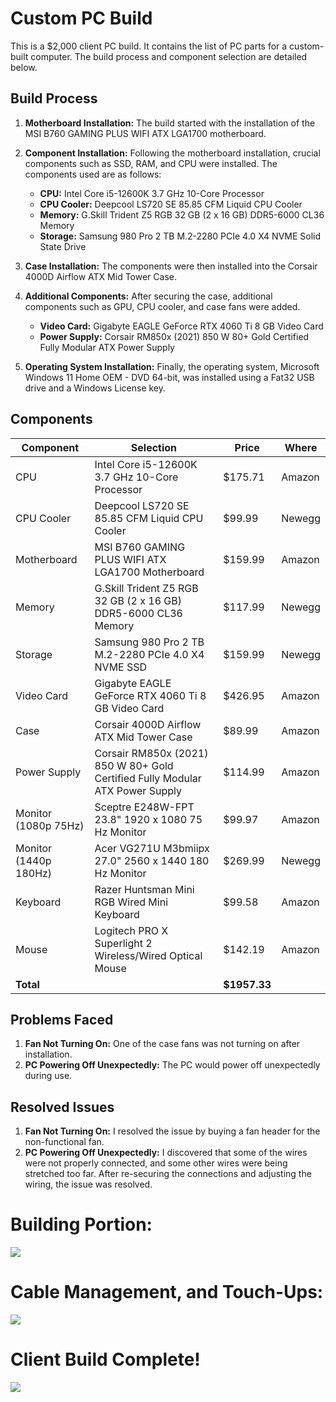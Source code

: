 # Custom PC Build

This is a $2,000 client PC build. It contains the list of PC parts for a custom-built computer. The build process and component selection are detailed below.

## Build Process

1. **Motherboard Installation:** The build started with the installation of the MSI B760 GAMING PLUS WIFI ATX LGA1700 motherboard.

2. **Component Installation:** Following the motherboard installation, crucial components such as SSD, RAM, and CPU were installed. The components used are as follows:
   - **CPU:** Intel Core i5-12600K 3.7 GHz 10-Core Processor
   - **CPU Cooler:** Deepcool LS720 SE 85.85 CFM Liquid CPU Cooler
   - **Memory:** G.Skill Trident Z5 RGB 32 GB (2 x 16 GB) DDR5-6000 CL36 Memory
   - **Storage:** Samsung 980 Pro 2 TB M.2-2280 PCIe 4.0 X4 NVME Solid State Drive

3. **Case Installation:** The components were then installed into the Corsair 4000D Airflow ATX Mid Tower Case.

4. **Additional Components:** After securing the case, additional components such as GPU, CPU cooler, and case fans were added.
   - **Video Card:** Gigabyte EAGLE GeForce RTX 4060 Ti 8 GB Video Card
   - **Power Supply:** Corsair RM850x (2021) 850 W 80+ Gold Certified Fully Modular ATX Power Supply

5. **Operating System Installation:** Finally, the operating system, Microsoft Windows 11 Home OEM - DVD 64-bit, was installed using a Fat32 USB drive and a Windows License key.

## Components

| Component                                      | Selection                                                    | Price    | Where     |
| ---------------------------------------------- | ------------------------------------------------------------ | -------- | --------- |
| CPU                                            | Intel Core i5-12600K 3.7 GHz 10-Core Processor              | $175.71  | Amazon    |
| CPU Cooler                                     | Deepcool LS720 SE 85.85 CFM Liquid CPU Cooler                | $99.99   | Newegg    |
| Motherboard                                    | MSI B760 GAMING PLUS WIFI ATX LGA1700 Motherboard           | $159.99  | Amazon    |
| Memory                                         | G.Skill Trident Z5 RGB 32 GB (2 x 16 GB) DDR5-6000 CL36 Memory | $117.99  | Newegg    |
| Storage                                        | Samsung 980 Pro 2 TB M.2-2280 PCIe 4.0 X4 NVME SSD          | $159.99  | Newegg    |
| Video Card                                     | Gigabyte EAGLE GeForce RTX 4060 Ti 8 GB Video Card          | $426.95  | Amazon    |
| Case                                           | Corsair 4000D Airflow ATX Mid Tower Case                    | $89.99   | Amazon    |
| Power Supply                                   | Corsair RM850x (2021) 850 W 80+ Gold Certified Fully Modular ATX Power Supply | $114.99  | Amazon    |
| Monitor (1080p 75Hz)                           | Sceptre E248W-FPT 23.8" 1920 x 1080 75 Hz Monitor           | $99.97   | Amazon    |
| Monitor (1440p 180Hz)                          | Acer VG271U M3bmiipx 27.0" 2560 x 1440 180 Hz Monitor       | $269.99  | Newegg    |
| Keyboard                                       | Razer Huntsman Mini RGB Wired Mini Keyboard                 | $99.58   | Amazon    |
| Mouse                                          | Logitech PRO X Superlight 2 Wireless/Wired Optical Mouse    | $142.19  | Amazon    |
| **Total**                                      |                                                              | **$1957.33** |           |

## Problems Faced

1. **Fan Not Turning On:** One of the case fans was not turning on after installation.
2. **PC Powering Off Unexpectedly:** The PC would power off unexpectedly during use.

## Resolved Issues

1. **Fan Not Turning On:** I resolved the issue by buying a fan header for the non-functional fan.
2. **PC Powering Off Unexpectedly:** I discovered that some of the wires were not properly connected, and some other wires were being stretched too far. After re-securing the connections and adjusting the wiring, the issue was resolved.

<h1>Building Portion: </h1>

<img src="https://github.com/Jayden-Marshall/3KPCBuild/assets/145166234/cb149ffc-8ada-424f-8c40-1d5d9cf49387"/>

<h1>Cable Management, and Touch-Ups: </h1>

<img src="https://github.com/Jayden-Marshall/3KPCBuild/assets/145166234/f5a6b143-acc0-4be4-b1ee-f6b26795ae65"/>

<h1>Client Build Complete! </h1>

<img src="https://github.com/Jayden-Marshall/3KPCBuild/assets/145166234/d473bc4c-1454-4751-9dfc-92ea867aad71"/>
